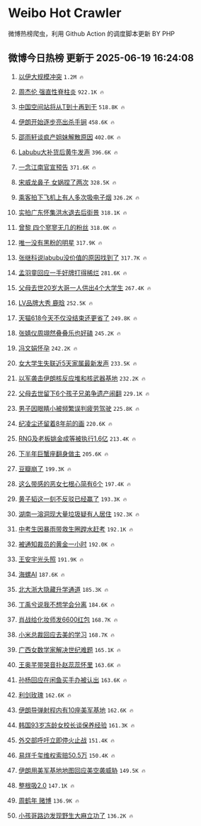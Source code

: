 # Weibo Hot Crawler 



微博热榜爬虫，利用 Github Action 的调度脚本更新 BY PHP 


## 微博今日热榜 更新于 2025-06-19 16:24:08 
1. [以伊大规模冲突](https://s.weibo.com/weibo?q=%23%E4%BB%A5%E4%BC%8A%E5%A4%A7%E8%A7%84%E6%A8%A1%E5%86%B2%E7%AA%81%23&t=31&band_rank=1&Refer=top) `1.2M 🔥` 

1. [周杰伦 强直性脊柱炎](https://s.weibo.com/weibo?q=%E5%91%A8%E6%9D%B0%E4%BC%A6%20%E5%BC%BA%E7%9B%B4%E6%80%A7%E8%84%8A%E6%9F%B1%E7%82%8E&t=31&band_rank=2&Refer=top) `922.1K 🔥` 

1. [中国空间站将从T到十再到干](https://s.weibo.com/weibo?q=%23%E4%B8%AD%E5%9B%BD%E7%A9%BA%E9%97%B4%E7%AB%99%E5%B0%86%E4%BB%8ET%E5%88%B0%E5%8D%81%E5%86%8D%E5%88%B0%E5%B9%B2%23&t=31&band_rank=3&Refer=top) `518.8K 🔥` 

1. [伊朗开始逐步亮出杀手锏](https://s.weibo.com/weibo?q=%23%E4%BC%8A%E6%9C%97%E5%BC%80%E5%A7%8B%E9%80%90%E6%AD%A5%E4%BA%AE%E5%87%BA%E6%9D%80%E6%89%8B%E9%94%8F%23&t=31&band_rank=4&Refer=top) `458.6K 🔥` 

1. [邵雨轩谈疯产姐妹解散原因](https://s.weibo.com/weibo?q=%23%E9%82%B5%E9%9B%A8%E8%BD%A9%E8%B0%88%E7%96%AF%E4%BA%A7%E5%A7%90%E5%A6%B9%E8%A7%A3%E6%95%A3%E5%8E%9F%E5%9B%A0%23&t=31&band_rank=5&Refer=top) `402.0K 🔥` 

1. [Labubu大补货后黄牛发声](https://s.weibo.com/weibo?q=%23Labubu%E5%A4%A7%E8%A1%A5%E8%B4%A7%E5%90%8E%E9%BB%84%E7%89%9B%E5%8F%91%E5%A3%B0%23&t=31&band_rank=6&Refer=top) `396.6K 🔥` 

1. [一念江南官宣预告](https://s.weibo.com/weibo?q=%23%E4%B8%80%E5%BF%B5%E6%B1%9F%E5%8D%97%E5%AE%98%E5%AE%A3%E9%A2%84%E5%91%8A%23&t=31&band_rank=7&Refer=top) `371.6K 🔥` 

1. [宋威龙鼻子 女娲捏了两次](https://s.weibo.com/weibo?q=%E5%AE%8B%E5%A8%81%E9%BE%99%E9%BC%BB%E5%AD%90%20%E5%A5%B3%E5%A8%B2%E6%8D%8F%E4%BA%86%E4%B8%A4%E6%AC%A1&t=31&band_rank=8&Refer=top) `328.5K 🔥` 

1. [乘客拍下飞机上有人多次吸电子烟](https://s.weibo.com/weibo?q=%23%E4%B9%98%E5%AE%A2%E6%8B%8D%E4%B8%8B%E9%A3%9E%E6%9C%BA%E4%B8%8A%E6%9C%89%E4%BA%BA%E5%A4%9A%E6%AC%A1%E5%90%B8%E7%94%B5%E5%AD%90%E7%83%9F%23&t=31&band_rank=9&Refer=top) `326.2K 🔥` 

1. [实拍广东怀集洪水退去后街景](https://s.weibo.com/weibo?q=%23%E5%AE%9E%E6%8B%8D%E5%B9%BF%E4%B8%9C%E6%80%80%E9%9B%86%E6%B4%AA%E6%B0%B4%E9%80%80%E5%8E%BB%E5%90%8E%E8%A1%97%E6%99%AF%23&t=31&band_rank=10&Refer=top) `318.1K 🔥` 

1. [曾黎 四个寥寥无几的粉丝](https://s.weibo.com/weibo?q=%E6%9B%BE%E9%BB%8E%20%E5%9B%9B%E4%B8%AA%E5%AF%A5%E5%AF%A5%E6%97%A0%E5%87%A0%E7%9A%84%E7%B2%89%E4%B8%9D&t=31&band_rank=11&Refer=top) `318.0K 🔥` 

1. [唯一没有黑粉的明星](https://s.weibo.com/weibo?q=%E5%94%AF%E4%B8%80%E6%B2%A1%E6%9C%89%E9%BB%91%E7%B2%89%E7%9A%84%E6%98%8E%E6%98%9F&t=31&band_rank=12&Refer=top) `317.9K 🔥` 

1. [张继科说labubu没价值的原因找到了](https://s.weibo.com/weibo?q=%23%E5%BC%A0%E7%BB%A7%E7%A7%91%E8%AF%B4labubu%E6%B2%A1%E4%BB%B7%E5%80%BC%E7%9A%84%E5%8E%9F%E5%9B%A0%E6%89%BE%E5%88%B0%E4%BA%86%23&t=31&band_rank=13&Refer=top) `317.7K 🔥` 

1. [孟羽童回应一手好牌打得稀烂](https://s.weibo.com/weibo?q=%23%E5%AD%9F%E7%BE%BD%E7%AB%A5%E5%9B%9E%E5%BA%94%E4%B8%80%E6%89%8B%E5%A5%BD%E7%89%8C%E6%89%93%E5%BE%97%E7%A8%80%E7%83%82%23&t=31&band_rank=14&Refer=top) `281.6K 🔥` 

1. [父母去世20岁大哥一人供出4个大学生](https://s.weibo.com/weibo?q=%23%E7%88%B6%E6%AF%8D%E5%8E%BB%E4%B8%9620%E5%B2%81%E5%A4%A7%E5%93%A5%E4%B8%80%E4%BA%BA%E4%BE%9B%E5%87%BA4%E4%B8%AA%E5%A4%A7%E5%AD%A6%E7%94%9F%23&t=31&band_rank=15&Refer=top) `267.4K 🔥` 

1. [LV品牌大秀 鹿晗](https://s.weibo.com/weibo?q=LV%E5%93%81%E7%89%8C%E5%A4%A7%E7%A7%80%20%E9%B9%BF%E6%99%97&t=31&band_rank=16&Refer=top) `252.5K 🔥` 

1. [天猫618今天不仅没结束还更省了](https://s.weibo.com/weibo?q=%23%E5%A4%A9%E7%8C%AB618%E4%BB%8A%E5%A4%A9%E4%B8%8D%E4%BB%85%E6%B2%A1%E7%BB%93%E6%9D%9F%E8%BF%98%E6%9B%B4%E7%9C%81%E4%BA%86%23&t=31&band_rank=17&Refer=top) `249.8K 🔥` 

1. [张婧仪周翊然叠叠乐也好磕](https://s.weibo.com/weibo?q=%23%E5%BC%A0%E5%A9%A7%E4%BB%AA%E5%91%A8%E7%BF%8A%E7%84%B6%E5%8F%A0%E5%8F%A0%E4%B9%90%E4%B9%9F%E5%A5%BD%E7%A3%95%23&t=31&band_rank=18&Refer=top) `245.2K 🔥` 

1. [冯文娟怀孕](https://s.weibo.com/weibo?q=%E5%86%AF%E6%96%87%E5%A8%9F%E6%80%80%E5%AD%95&t=31&band_rank=19&Refer=top) `242.2K 🔥` 

1. [女大学生失联近5天家属最新发声](https://s.weibo.com/weibo?q=%23%E5%A5%B3%E5%A4%A7%E5%AD%A6%E7%94%9F%E5%A4%B1%E8%81%94%E8%BF%915%E5%A4%A9%E5%AE%B6%E5%B1%9E%E6%9C%80%E6%96%B0%E5%8F%91%E5%A3%B0%23&t=31&band_rank=20&Refer=top) `233.5K 🔥` 

1. [以军袭击伊朗核反应堆和核武器基地](https://s.weibo.com/weibo?q=%23%E4%BB%A5%E5%86%9B%E8%A2%AD%E5%87%BB%E4%BC%8A%E6%9C%97%E6%A0%B8%E5%8F%8D%E5%BA%94%E5%A0%86%E5%92%8C%E6%A0%B8%E6%AD%A6%E5%99%A8%E5%9F%BA%E5%9C%B0%23&t=31&band_rank=21&Refer=top) `232.2K 🔥` 

1. [父母去世留下6个孩子兄弟争遗产闹翻](https://s.weibo.com/weibo?q=%23%E7%88%B6%E6%AF%8D%E5%8E%BB%E4%B8%96%E7%95%99%E4%B8%8B6%E4%B8%AA%E5%AD%A9%E5%AD%90%E5%85%84%E5%BC%9F%E4%BA%89%E9%81%97%E4%BA%A7%E9%97%B9%E7%BF%BB%23&t=31&band_rank=22&Refer=top) `229.1K 🔥` 

1. [男子因眼睛小被频繁误判疲劳驾驶](https://s.weibo.com/weibo?q=%23%E7%94%B7%E5%AD%90%E5%9B%A0%E7%9C%BC%E7%9D%9B%E5%B0%8F%E8%A2%AB%E9%A2%91%E7%B9%81%E8%AF%AF%E5%88%A4%E7%96%B2%E5%8A%B3%E9%A9%BE%E9%A9%B6%23&t=31&band_rank=23&Refer=top) `225.8K 🔥` 

1. [纪凌尘还留着8年前的画](https://s.weibo.com/weibo?q=%E7%BA%AA%E5%87%8C%E5%B0%98%E8%BF%98%E7%95%99%E7%9D%808%E5%B9%B4%E5%89%8D%E7%9A%84%E7%94%BB&t=31&band_rank=24&Refer=top) `220.6K 🔥` 

1. [RNG及老板姚金成等被执行1.6亿](https://s.weibo.com/weibo?q=%23RNG%E5%8F%8A%E8%80%81%E6%9D%BF%E5%A7%9A%E9%87%91%E6%88%90%E7%AD%89%E8%A2%AB%E6%89%A7%E8%A1%8C1.6%E4%BA%BF%23&t=31&band_rank=25&Refer=top) `213.4K 🔥` 

1. [下半年巨蟹座翻身做主](https://s.weibo.com/weibo?q=%E4%B8%8B%E5%8D%8A%E5%B9%B4%E5%B7%A8%E8%9F%B9%E5%BA%A7%E7%BF%BB%E8%BA%AB%E5%81%9A%E4%B8%BB&t=31&band_rank=26&Refer=top) `205.6K 🔥` 

1. [豆瓣崩了](https://s.weibo.com/weibo?q=%E8%B1%86%E7%93%A3%E5%B4%A9%E4%BA%86&t=31&band_rank=27&Refer=top) `199.3K 🔥` 

1. [这么带感的恶女七根心简有6个](https://s.weibo.com/weibo?q=%E8%BF%99%E4%B9%88%E5%B8%A6%E6%84%9F%E7%9A%84%E6%81%B6%E5%A5%B3%E4%B8%83%E6%A0%B9%E5%BF%83%E7%AE%80%E6%9C%896%E4%B8%AA&t=31&band_rank=28&Refer=top) `197.4K 🔥` 

1. [黄子韬这一刻不反驳已经赢了](https://s.weibo.com/weibo?q=%E9%BB%84%E5%AD%90%E9%9F%AC%E8%BF%99%E4%B8%80%E5%88%BB%E4%B8%8D%E5%8F%8D%E9%A9%B3%E5%B7%B2%E7%BB%8F%E8%B5%A2%E4%BA%86&t=31&band_rank=29&Refer=top) `193.3K 🔥` 

1. [湖南一溶洞现大量垃圾疑有人居住](https://s.weibo.com/weibo?q=%23%E6%B9%96%E5%8D%97%E4%B8%80%E6%BA%B6%E6%B4%9E%E7%8E%B0%E5%A4%A7%E9%87%8F%E5%9E%83%E5%9C%BE%E7%96%91%E6%9C%89%E4%BA%BA%E5%B1%85%E4%BD%8F%23&t=31&band_rank=30&Refer=top) `192.3K 🔥` 

1. [中考生因暴雨带救生圈蹚水赶考](https://s.weibo.com/weibo?q=%23%E4%B8%AD%E8%80%83%E7%94%9F%E5%9B%A0%E6%9A%B4%E9%9B%A8%E5%B8%A6%E6%95%91%E7%94%9F%E5%9C%88%E8%B9%9A%E6%B0%B4%E8%B5%B6%E8%80%83%23&t=31&band_rank=31&Refer=top) `192.1K 🔥` 

1. [被通知裁员的黄金一小时](https://s.weibo.com/weibo?q=%E8%A2%AB%E9%80%9A%E7%9F%A5%E8%A3%81%E5%91%98%E7%9A%84%E9%BB%84%E9%87%91%E4%B8%80%E5%B0%8F%E6%97%B6&t=31&band_rank=32&Refer=top) `192.0K 🔥` 

1. [王安宇光头照](https://s.weibo.com/weibo?q=%E7%8E%8B%E5%AE%89%E5%AE%87%E5%85%89%E5%A4%B4%E7%85%A7&t=31&band_rank=33&Refer=top) `191.9K 🔥` 

1. [海螺AI](https://s.weibo.com/weibo?q=%E6%B5%B7%E8%9E%BAAI&t=31&band_rank=34&Refer=top) `187.6K 🔥` 

1. [北大浙大隐藏升学通道](https://s.weibo.com/weibo?q=%E5%8C%97%E5%A4%A7%E6%B5%99%E5%A4%A7%E9%9A%90%E8%97%8F%E5%8D%87%E5%AD%A6%E9%80%9A%E9%81%93&t=31&band_rank=35&Refer=top) `185.3K 🔥` 

1. [丁禹兮说我不想学会分离](https://s.weibo.com/weibo?q=%23%E4%B8%81%E7%A6%B9%E5%85%AE%E8%AF%B4%E6%88%91%E4%B8%8D%E6%83%B3%E5%AD%A6%E4%BC%9A%E5%88%86%E7%A6%BB%23&t=31&band_rank=36&Refer=top) `184.6K 🔥` 

1. [肖战给化妆师发6600红包](https://s.weibo.com/weibo?q=%23%E8%82%96%E6%88%98%E7%BB%99%E5%8C%96%E5%A6%86%E5%B8%88%E5%8F%916600%E7%BA%A2%E5%8C%85%23&t=31&band_rank=37&Refer=top) `168.7K 🔥` 

1. [小米总裁回应去美的学习](https://s.weibo.com/weibo?q=%23%E5%B0%8F%E7%B1%B3%E6%80%BB%E8%A3%81%E5%9B%9E%E5%BA%94%E5%8E%BB%E7%BE%8E%E7%9A%84%E5%AD%A6%E4%B9%A0%23&t=31&band_rank=38&Refer=top) `168.7K 🔥` 

1. [广西女数学家解决世纪难题](https://s.weibo.com/weibo?q=%E5%B9%BF%E8%A5%BF%E5%A5%B3%E6%95%B0%E5%AD%A6%E5%AE%B6%E8%A7%A3%E5%86%B3%E4%B8%96%E7%BA%AA%E9%9A%BE%E9%A2%98&t=31&band_rank=39&Refer=top) `165.1K 🔥` 

1. [王奥芊带哭音扑赵蕊蕊怀里](https://s.weibo.com/weibo?q=%E7%8E%8B%E5%A5%A5%E8%8A%8A%E5%B8%A6%E5%93%AD%E9%9F%B3%E6%89%91%E8%B5%B5%E8%95%8A%E8%95%8A%E6%80%80%E9%87%8C&t=31&band_rank=40&Refer=top) `163.6K 🔥` 

1. [孙杨回应在闲鱼买手办被认出](https://s.weibo.com/weibo?q=%23%E5%AD%99%E6%9D%A8%E5%9B%9E%E5%BA%94%E5%9C%A8%E9%97%B2%E9%B1%BC%E4%B9%B0%E6%89%8B%E5%8A%9E%E8%A2%AB%E8%AE%A4%E5%87%BA%23&t=31&band_rank=41&Refer=top) `163.6K 🔥` 

1. [利剑玫瑰](https://s.weibo.com/weibo?q=%E5%88%A9%E5%89%91%E7%8E%AB%E7%91%B0&t=31&band_rank=42&Refer=top) `162.6K 🔥` 

1. [伊朗导弹射程内有10座美军基地](https://s.weibo.com/weibo?q=%23%E4%BC%8A%E6%9C%97%E5%AF%BC%E5%BC%B9%E5%B0%84%E7%A8%8B%E5%86%85%E6%9C%8910%E5%BA%A7%E7%BE%8E%E5%86%9B%E5%9F%BA%E5%9C%B0%23&t=31&band_rank=43&Refer=top) `162.6K 🔥` 

1. [韩国93岁冻龄女校长谈保养经验](https://s.weibo.com/weibo?q=%23%E9%9F%A9%E5%9B%BD93%E5%B2%81%E5%86%BB%E9%BE%84%E5%A5%B3%E6%A0%A1%E9%95%BF%E8%B0%88%E4%BF%9D%E5%85%BB%E7%BB%8F%E9%AA%8C%23&t=31&band_rank=44&Refer=top) `161.3K 🔥` 

1. [外交部呼吁立即停火止战](https://s.weibo.com/weibo?q=%23%E5%A4%96%E4%BA%A4%E9%83%A8%E5%91%BC%E5%90%81%E7%AB%8B%E5%8D%B3%E5%81%9C%E7%81%AB%E6%AD%A2%E6%88%98%23&t=31&band_rank=45&Refer=top) `151.4K 🔥` 

1. [易烊千玺维权索赔50.5万](https://s.weibo.com/weibo?q=%23%E6%98%93%E7%83%8A%E5%8D%83%E7%8E%BA%E7%BB%B4%E6%9D%83%E7%B4%A2%E8%B5%9450.5%E4%B8%87%23&t=31&band_rank=46&Refer=top) `150.4K 🔥` 

1. [伊朗用美军基地地图回应美空袭威胁](https://s.weibo.com/weibo?q=%23%E4%BC%8A%E6%9C%97%E7%94%A8%E7%BE%8E%E5%86%9B%E5%9F%BA%E5%9C%B0%E5%9C%B0%E5%9B%BE%E5%9B%9E%E5%BA%94%E7%BE%8E%E7%A9%BA%E8%A2%AD%E5%A8%81%E8%83%81%23&t=31&band_rank=47&Refer=top) `149.5K 🔥` 

1. [整根吸2.0](https://s.weibo.com/weibo?q=%E6%95%B4%E6%A0%B9%E5%90%B82.0&t=31&band_rank=48&Refer=top) `147.1K 🔥` 

1. [周鹤年 赌博](https://s.weibo.com/weibo?q=%E5%91%A8%E9%B9%A4%E5%B9%B4%20%E8%B5%8C%E5%8D%9A&t=31&band_rank=49&Refer=top) `136.9K 🔥` 

1. [小孩哥路边发现野生大麻立功了](https://s.weibo.com/weibo?q=%23%E5%B0%8F%E5%AD%A9%E5%93%A5%E8%B7%AF%E8%BE%B9%E5%8F%91%E7%8E%B0%E9%87%8E%E7%94%9F%E5%A4%A7%E9%BA%BB%E7%AB%8B%E5%8A%9F%E4%BA%86%23&t=31&band_rank=50&Refer=top) `136.2K 🔥` 

